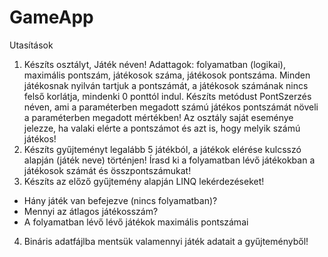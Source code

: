 # GameApp

Utasítások
1. Készíts osztályt, Játék néven! Adattagok: folyamatban (logikai), maximális pontszám, játékosok száma, játékosok pontszáma. Minden játékosnak nyilván tartjuk a pontszámát, a játékosok számának nincs felső korlátja, mindenki 0 ponttól indul. Készíts metódust PontSzerzés néven, ami a paraméterben megadott számú játékos pontszámát növeli a paraméterben megadott mértékben!
Az osztály saját eseménye jelezze, ha valaki elérte a pontszámot és azt is, hogy melyik számú játékos!
2. Készíts gyűjteményt legalább 5 játékból, a játékok elérése kulcsszó alapján (játék neve) történjen! Írasd ki a folyamatban lévő játékokban a játékosok számát és összpontszámukat!
3. Készíts az előző gyűjtemény alapján LINQ lekérdezéseket!
- Hány játék van befejezve (nincs folyamatban)?
- Mennyi az átlagos játékosszám?
- A folyamatban lévő lévő játékok maximális pontszámai
4. Bináris adatfájlba mentsük valamennyi játék adatait a gyűjteményből!
